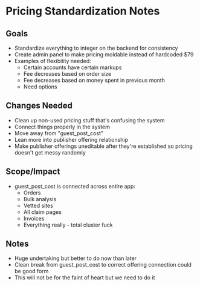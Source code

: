 # Pricing Standardization Notes

## Goals
- Standardize everything to integer on the backend for consistency
- Create admin panel to make pricing moldable instead of hardcoded $79
- Examples of flexibility needed:
  - Certain accounts have certain markups
  - Fee decreases based on order size
  - Fee decreases based on money spent in previous month
  - Need options

## Changes Needed
- Clean up non-used pricing stuff that's confusing the system
- Connect things properly in the system
- Move away from "guest_post_cost" 
- Lean more into publisher offering relationship
- Make publisher offerings uneditable after they're established so pricing doesn't get messy randomly

## Scope/Impact
- guest_post_cost is connected across entire app:
  - Orders
  - Bulk analysis
  - Vetted sites
  - All claim pages
  - Invoices
  - Everything really - total cluster fuck

## Notes
- Huge undertaking but better to do now than later
- Clean break from guest_post_cost to correct offering connection could be good form
- This will not be for the faint of heart but we need to do it